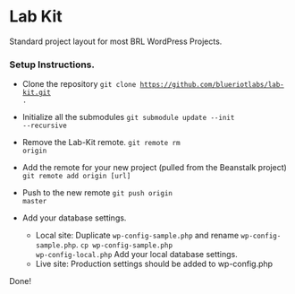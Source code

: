 Lab Kit
=======

Standard project layout for most BRL WordPress Projects.

### Setup Instructions.

* Clone the repository <code>git clone https://github.com/blueriotlabs/lab-kit.git .</code>
* Initialize all the submodules <code>git submodule update --init --recursive</code>
* Remove the Lab-Kit remote. <code>git remote rm origin</code>
* Add the remote for your new project (pulled from the Beanstalk project) <code>git remote add origin [url]</code>
* Push to the new remote <code>git push origin master</code>

* Add your database settings. 
	* Local site: Duplicate <code>wp-config-sample.php</code> and rename <code>wp-config-sample.php</code>. <code>cp wp-config-sample.php wp-config-local.php</code> Add your local database settings. 
	* Live site:  Production settings should be added to wp-config.php
	
Done!